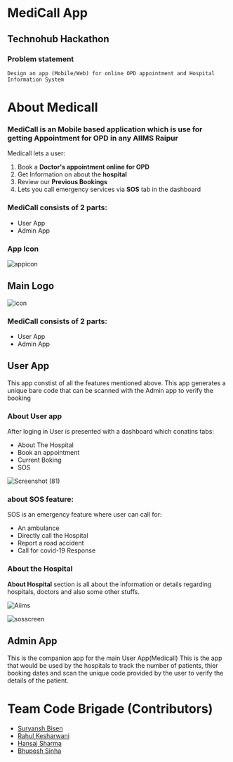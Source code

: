 # MediCall App
## Technohub Hackathon 
### Problem statement
`Design an app (Mobile/Web) for online OPD appointment and Hospital Information System`


# About Medicall
### MediCall is an Mobile based application which is use for getting Appointment for OPD in any AIIMS Raipur

Medicall lets a user:
1. Book a **Doctor's appointment online for OPD** 
2. Get Information on about the **hospital**
3. Review our **Previous Bookings**
4. Lets you call emergency services via **SOS** tab in the dashboard

### MediCall consists of 2 parts:
- User App 
- Admin App

### App Icon 

![appicon](https://user-images.githubusercontent.com/63740580/96359666-eef4f500-1132-11eb-9771-3651d2a86d57.png)

## Main Logo 

![icon](https://user-images.githubusercontent.com/63740580/96360460-223b8200-113b-11eb-97d6-aa342e0755de.png)

### MediCall consists of 2 parts:
- User App 
- Admin App

## User App
This app constist of all the features mentioned above.
This app generates a unique bare code that can be scanned with the Admin app to verify the booking

### About User app
After loging in User is presented with a dashboard which conatins tabs:
- About The Hospital
- Book an appointment
- Current Boking
- SOS

![Screenshot (81)](https://user-images.githubusercontent.com/63740580/96360653-988cb400-113c-11eb-8de1-cc70cb172cce.png)


### about SOS feature:
SOS is an emergency feature where user can call for:
- An ambulance
- Directly call the Hospital
- Report a road accident
- Call for covid-19 Response

### About the Hospital
**About Hospital** section is all about the information or details regarding hospitals, doctors and also some other stuffs.

![Aiims](https://user-images.githubusercontent.com/63740580/96362076-62553180-1148-11eb-8981-f5bea82c9ea5.png)



![sosscreen](https://user-images.githubusercontent.com/63740580/96360720-2072be00-113d-11eb-801f-7c29aa937563.png)

## Admin App
This is the companion app for the main User App(Medicall)
This is the app that would be used by the hospitals to track the number of patients, thier booking dates and scan the unique code provided by the user to verify the details of the patient.



# Team Code Brigade (Contributors)
- [Suryansh Bisen](https://github.com/Suryansh1191)
- [Rahul Kesharwani](https://github.com/RahulKesharwani353)
- [Hansaj Sharma](https://github.com/hansaj-sharma)
- [Bhupesh Sinha](https://github.com/bhupeshsinha)
